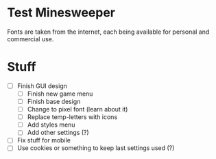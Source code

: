 # Test Minesweeper
Fonts are taken from the internet, each being available for personal and commercial use.
# Stuff
- [ ] Finish GUI design
  - [ ] Finish new game menu
  - [ ] Finish base design
  - [ ] Change to pixel font (learn about it)
  - [ ] Replace temp-letters with icons
  - [ ] Add styles menu
  - [ ] Add other settings (?)
- [ ] Fix stuff for mobile
- [ ] Use cookies or something to keep last settings used (?)
